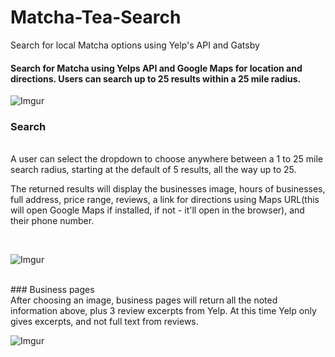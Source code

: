 # Matcha-Tea-Search
Search for local Matcha options using Yelp's API and Gatsby

#### Search for Matcha using Yelps API and Google Maps for location and directions. Users can search up to 25 results within a 25 mile radius.

![Imgur](https://i.imgur.com/Uetgxrk.jpg)

### Search
<br>
A user can select the dropdown to choose anywhere between a 1 to 25 mile search radius, starting at the default of 5 results, all the way up to 25.

The returned results will display the businesses image, hours of businesses, full address, price range, reviews, a link for directions using Maps URL(this will open Google Maps if installed, if not - it'll open in the browser), and their phone number.

<br>

![Imgur](https://i.imgur.com/9MKi9Qw.jpg)

<br>
### Business pages
<br>
After choosing an image, business pages will return all the noted information above, plus 3 review excerpts from Yelp. At this time Yelp only gives excerpts, and not full text from reviews. 
<br>

![Imgur](https://i.imgur.com/FmUDBfj.png)



